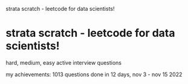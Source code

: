 strata scratch - leetcode for data scientists!

# strata scratch - leetcode for data scientists!
hard, medium, easy active interview questions

my achievements: 1013 questions done in 12 days, nov 3 - nov 15 2022
